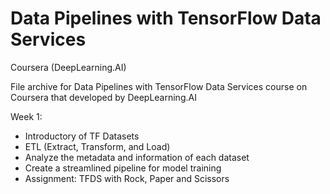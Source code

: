 # Data Pipelines with TensorFlow Data Services

Coursera (DeepLearning.AI)

File archive for Data Pipelines with TensorFlow Data Services course on Coursera that developed by DeepLearning.AI

Week 1:
- Introductory of TF Datasets
- ETL (Extract, Transform, and Load)
- Analyze the metadata and information of each dataset
- Create a streamlined pipeline for model training
- Assignment:  TFDS with Rock, Paper and Scissors
